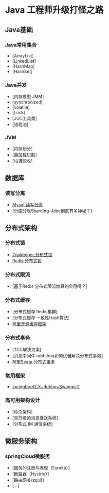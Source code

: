 # Java 工程师升级打怪之路

## Java基础

### Java常用集合
- [ArrayList]
- [LinkedList]
- [HashMap]
- [HashSet]

### Java并发
- [内存模型 JMM]
- [synchronized]
- [volatile]
- [Lock]
- [JUC工具类]
- [线程池]

### JVM
- [内存划分]
- [类加载机制]
- [垃圾回收]

## 数据库

### 读写分离
- [Mysql 读写分离](https://github.com/ThreadSamsong/springBoot-mysql/blob/master/README.md)
- [分库分表Sharding-Jdbc到底有多神秘？]

## 分布式架构

### 分布式锁
- [Zookeeper 分布式锁](https://github.com/ThreadSamsong/springBoot-distributedLock/blob/master/README.md)
- [Redis 分布式锁](https://github.com/ThreadSamsong/springBoot-distributedLock/blob/master/README.md)

### 分布式限流
- [基于Redis 分布式限流你真的会用吗？]

### 分布式缓存
- [分布式缓存 Redis集群]
- [分布式缓存 一致性Hash算法]
- [阿里开源缓存框架](https://github.com/alibaba/jetcache)

### 分布式事务
- [TCC解决方案]
- [消息中间件 rabbitmq如何优雅解决分布式事务]
- [阿里Seata 分布式事务](https://github.com/seata/seata)

### 常用框架
- [springboot2.X+dubbo+Swagger2](https://github.com/ThreadSamsong/springBoot-dubbo/blob/master/README.md)

### 高可用架构设计
- [秒杀架构]
- [百万级的消息推送系统]
- [分布式 IM 通信系统]

## 微服务架构

### springCloud微服务
- [服务的注册与发现（Eureka）]
- [断路器（Hystrix）]
- [路由网关(zuul)]
- [...]

